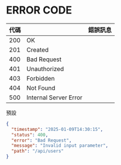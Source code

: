# ERROR CODE

| 代碼  |                       | 錯誤訊息 | 
|-----|-----------------------|------|
| 200 | OK                    |      |
| 201 | Created               |      |
| 400 | Bad Request           |      |
| 401 | Unauthorized          |      |
| 403 | Forbidden             |      |
| 404 | Not Found             |      |
| 500 | Internal Server Error |      |

預設
```json 
{
  "timestamp": "2025-01-09T14:30:15",
  "status": 400,
  "error": "Bad Request",
  "message": "Invalid input parameter",
  "path": "/api/users"
}

```

